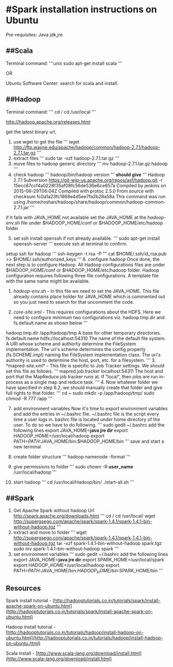 #Spark installation instructions on Ubuntu
======================

Pre-requisites: Java jdk,jre


##Scala
-------------

Terminal command:
'''unix
sudo apt-get install scala
'''

OR

Ubuntu Software Center:
search for scala and install.

##Hadoop
-------------


Terminal command:
'''
cd /
cd /usr/local
'''

http://hadoop.apache.org/releases.html

get the latest binary url, 
1. use wget to get the file
'''
wget http://ftp.wayne.edu/apache/hadoop/common/hadoop-2.7.1/hadoop-2.7.1.tar.gz
'''
2. extract files 
'''
sudo tar -xzf hadoop-2.7.1.tar.gz
'''
3. move files to hadoop generic directory
'''
mv hadoop-2.7.1.tar.gz hadoop
'''
4. check hadoop
'''
hadoop/bin/hadoop version
'''
**should give**
'''
Hadoop 2.7.1
Subversion https://git-wip-us.apache.org/repos/asf/hadoop.git -r 15ecc87ccf4a0228f35af08fc56de536e6ce657a
Compiled by jenkins on 2015-06-29T06:04Z
Compiled with protoc 2.5.0
From source with checksum fc0a1a23fc1868e4d5ee7fa2b28a58a
This command was run using /home/roshan/hadoop/share/hadoop/common/hadoop-common-2.7.1.jar
'''

if it fails with JAVA_HOME not available
set the JAVA_HOME at the *hadoop-env.sh* file under $HADOOP_HOME/conf or $HADOOP_HOME/etc/hadoop folder

5. set ssh
install openssh if not already available.
'''
sudo apt-get install openssh-server
'''
execute ssh at terminal to confirm.

setup ssh for hadoop
'''
ssh-keygen -t rsa -P ""
cat $HOME/.ssh/id_rsa.pub >> $HOME/.ssh/authorized_keys 
'''
6. configure hadoop
Once done, the next step is to configure Hadoop. All Hadoop configurations files are under $HADOOP_HOME/conf or $HADOOP_HOME/etc/hadoop folder. Hadoop configuration requires following three file configurations. A template file with the same name might be available.
1. *hadoop-env.sh* - In this file we need to set the JAVA_HOME. This file already contains place holder for JAVA_HOME which is commented out so you just need to search for that uncomment the code.

2. *core-site.xml* - This requires configurations about the HDFS. Here we need to configure minimum two configurations viz. hadoop.tmp.dir and fs.default.name as shown below
'''
<configuration>
<property>
</name>hadoop.tmp.dir</name>
<value>/app/hadoop/tmp</value>
<description>A base for other temporary directories.</description>
</property>
<property>
<name>fs.default.name</name>
<value>hdfs://localhost:54310</value>
<description>The name of the default file system. A URI whose scheme and authority determine the FileSystem implementation. The uri's scheme determines the config property (fs.SCHEME.impl) naming the FileSystem implementation class. The uri's authority is used to determine the host, port, etc. for a filesystem.
</description>
</property>
</configuration>
'''
3. *mapred-site.xml* - This file is specific to Job Tracker settings. We should set this file as follows.
'''
<configuration>
<property>
<name>
mapred.job.tracker</name>
<value>localhost:54311</value>
<description>
The host and port that the MapReduce job tracker runs at. If "local", then jobs are run in-process as a single map and reduce task.
</description>
</property>
</configuration>
'''
4. Now whatever folder we have specified in step 6.2, we should manually create that folder and give full rights to that folder. 
'''
cd ~
sudo mkdir -p /app/hadoop/tmp/
sudo chmod -R 777 /app
'''

7. add environment variables
Now it's time to export environment variables and add the entries in ~/.bashrc file. ~/.bashrc file is the script every time a user logs in. bashrc file is located under home directory of the user. To do so we have to do following. 
'''
sudo gedit ~/.bashrc
add the following lines
export JAVA_HOME=**java jre dir**
export HADOOP_HOME=/usr/local/hadoop
export PATH=$PATH:$JAVA_HOME/bin:$HADOOP_HOME/bin
'''
save and start a new terminal

8. create folder structure
'''
hadoop namenode -format 
'''
9. give permissions to folder
'''
sudo chown -R **user_name** /usr/local/hadoop
'''

10. start hadoop
'''
cd /usr/local/Hadoop/bin/
./start-all.sh
'''

##Spark
-------------
1. Get Apache Spark without hadoop Url
http://spark.apache.org/downloads.html
'''
cd /
cd /usr/local/
wget http://supergsego.com/apache/spark/spark-1.4.1/spark-1.4.1-bin-without-hadoop.tgz
'''
2. extract and move to folder
'''
wget http://supergsego.com/apache/spark/spark-1.4.1/spark-1.4.1-bin-without-hadoop.tgz
tar -xzf spark-1.4.1-bin-without-hadoop spark.tgz
sudo mv spark-1.4.1-bin-without-hadoop spark
'''
3. set environment variables
'''
sudo gedit ~/.bashrc
add the following lines
export JAVA_HOME=**java jre dir**
export SPARK_HOME=/usr/local/spark
export HADOOP_HOME=/usr/local/hadoop
export PATH=$PATH:$JAVA_HOME/bin:$HADOOP_HOME/bin:$SPARK_HOME/bin
'''


Resources
-------------

Spark install tutorial - [http://hadooptutorials.co.in/tutorials/spark/install-apache-spark-on-ubuntu.html](http://hadooptutorials.co.in/tutorials/spark/install-apache-spark-on-ubuntu.html)

Hadoop install tutorial - [http://hadooptutorials.co.in/tutorials/hadoop/install-hadoop-on-ubuntu.html](http://hadooptutorials.co.in/tutorials/hadoop/install-hadoop-on-ubuntu.html)

Scala install - [http://www.scala-lang.org/download/install.html](http://www.scala-lang.org/download/install.html)
